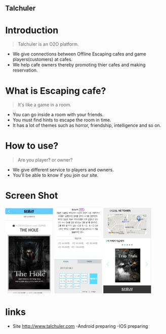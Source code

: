 ## Talchuler

# Introduction
> Talchuler is an O2O platform. 
- We give connections between Offline Escaping cafes and game players(customers) at cafes. 
- We help cafe owners thereby promoting thier cafes and making reservation.

# What is Escaping cafe?
> It's like a game in a room.
- You can go inside a room with your friends.
- You must find hints to escape the room in time. 
- It has a lot of themes such as horror, friendship, intelligence and so on.

# How to use?
> Are you player? or owner?
- We give different service to players and owners.
- You'll be able to know if you join our site.

# Screen Shot
<img src="./images/1.png" width="30%" /> <img src="./images/2.png" width="30%" /> <img src="./images/3.png" width="30%" /> 

# links
- Site
 http://www.talchuler.com
-Android
 preparing
-IOS 
 preparing
